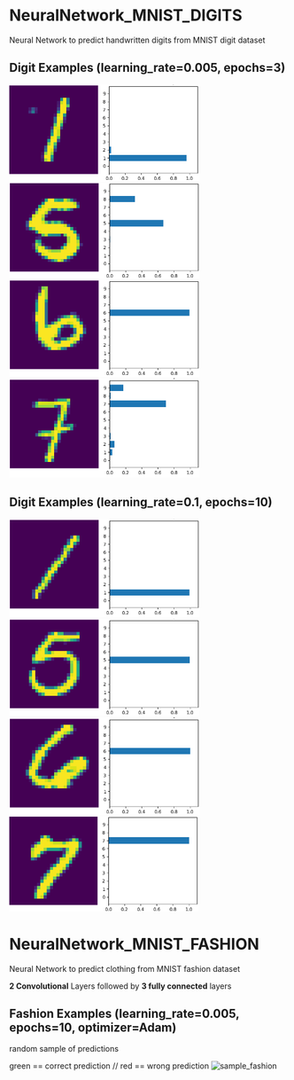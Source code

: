 # NeuralNetwork_MNIST_DIGITS
Neural Network to predict handwritten digits from MNIST digit dataset

## Digit Examples (learning_rate=0.005, epochs=3)

![Bild1](examples/digits/1_epoch_3.png) ![Bild2](examples/digits/5_epoch_3.png) ![Bild3](examples/digits/6_epoch_3.png) ![Bild4](examples/digits/7_epoch_3.png)


## Digit Examples (learning_rate=0.1, epochs=10)

![Bild5](examples/digits/1_epoch_10.png) ![Bild6](examples/digits/5_epoch_10.png) ![Bild7](examples/digits/6_epoch_10.png) ![Bild8](examples/digits/7_epoch_10.png)


# NeuralNetwork_MNIST_FASHION
Neural Network to predict clothing from MNIST fashion dataset

**2 Convolutional** Layers followed by **3 fully connected** layers

## Fashion Examples (learning_rate=0.005, epochs=10, optimizer=Adam)
random sample of predictions

green == correct prediction // red == wrong prediction
![sample_fashion](https://user-images.githubusercontent.com/42090755/120382365-d92feb00-c323-11eb-83d0-c4260bfc8f84.png)
